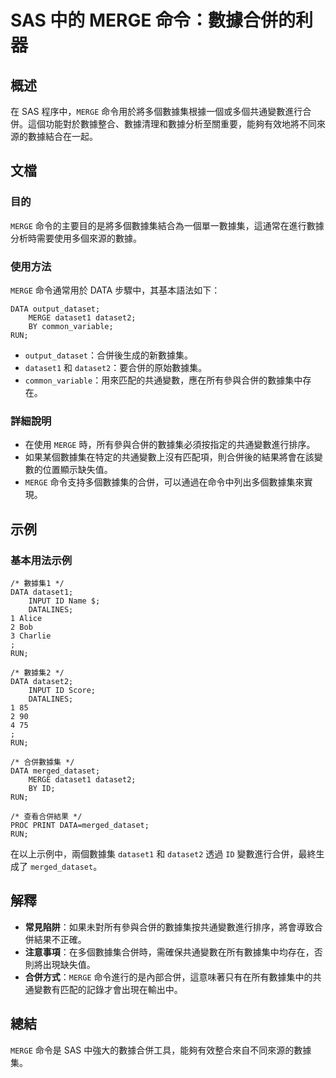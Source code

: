 <!--
Meta Description: # SAS 中的 MERGE 命令：數據合併的利器 ## 概述 在 SAS 程序中，`MERGE` 命令用於將多個數據集根據一個或多個共通變數進行合併。這個功能對於數據整合、數據清理和數據分析至關重要，能夠有效地將不同來源的數據結合在一起。 ## 文檔 ### 目的 `MERGE` 命令的主要目的是...
Meta Keywords: merge, data, sas, dataset1, dataset2
-->

# SAS 中的 MERGE 命令：數據合併的利器

## 概述
在 SAS 程序中，`MERGE` 命令用於將多個數據集根據一個或多個共通變數進行合併。這個功能對於數據整合、數據清理和數據分析至關重要，能夠有效地將不同來源的數據結合在一起。

## 文檔
### 目的
`MERGE` 命令的主要目的是將多個數據集結合為一個單一數據集，這通常在進行數據分析時需要使用多個來源的數據。

### 使用方法
`MERGE` 命令通常用於 DATA 步驟中，其基本語法如下：

```sas
DATA output_dataset;
    MERGE dataset1 dataset2;
    BY common_variable;
RUN;
```

- `output_dataset`：合併後生成的新數據集。
- `dataset1` 和 `dataset2`：要合併的原始數據集。
- `common_variable`：用來匹配的共通變數，應在所有參與合併的數據集中存在。

### 詳細說明
- 在使用 `MERGE` 時，所有參與合併的數據集必須按指定的共通變數進行排序。
- 如果某個數據集在特定的共通變數上沒有匹配項，則合併後的結果將會在該變數的位置顯示缺失值。
- `MERGE` 命令支持多個數據集的合併，可以通過在命令中列出多個數據集來實現。

## 示例
### 基本用法示例
```sas
/* 數據集1 */
DATA dataset1;
    INPUT ID Name $;
    DATALINES;
1 Alice
2 Bob
3 Charlie
;
RUN;

/* 數據集2 */
DATA dataset2;
    INPUT ID Score;
    DATALINES;
1 85
2 90
4 75
;
RUN;

/* 合併數據集 */
DATA merged_dataset;
    MERGE dataset1 dataset2;
    BY ID;
RUN;

/* 查看合併結果 */
PROC PRINT DATA=merged_dataset;
RUN;
```

在以上示例中，兩個數據集 `dataset1` 和 `dataset2` 透過 `ID` 變數進行合併，最終生成了 `merged_dataset`。

## 解釋
- **常見陷阱**：如果未對所有參與合併的數據集按共通變數進行排序，將會導致合併結果不正確。
- **注意事項**：在多個數據集合併時，需確保共通變數在所有數據集中均存在，否則將出現缺失值。
- **合併方式**：`MERGE` 命令進行的是內部合併，這意味著只有在所有數據集中的共通變數有匹配的記錄才會出現在輸出中。

## 總結
`MERGE` 命令是 SAS 中強大的數據合併工具，能夠有效整合來自不同來源的數據集。